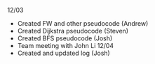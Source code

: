 12/03
- Created FW and other pseudocode (Andrew)
- Created Dijkstra pseudocode (Steven)
- Created BFS pseudocode (Josh)
- Team meeting with John Li
12/04
- Created and updated log (Josh)